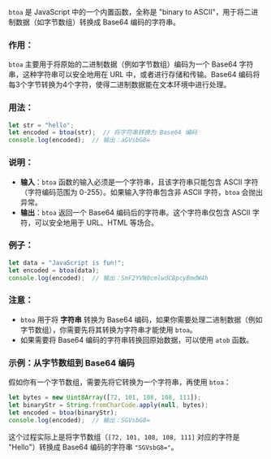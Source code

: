 `btoa` 是 JavaScript 中的一个内置函数，全称是 "binary to ASCII"，用于将二进制数据（如字节数组）转换成 Base64 编码的字符串。

### 作用：
`btoa` 主要用于将原始的二进制数据（例如字节数组）编码为一个 Base64 字符串，这种字符串可以安全地用在 URL 中，或者进行存储和传输。Base64 编码将每3个字节转换为4个字符，使得二进制数据能在文本环境中进行处理。

### 用法：
```javascript
let str = "hello";
let encoded = btoa(str);  // 将字符串转换为 Base64 编码
console.log(encoded);  // 输出：aGVsbG8=
```

### 说明：
- **输入**：`btoa` 函数的输入必须是一个字符串，且该字符串只能包含 ASCII 字符（字符编码范围为 0-255）。如果输入字符串包含非 ASCII 字符，`btoa` 会抛出异常。
- **输出**：`btoa` 返回一个 Base64 编码后的字符串。这个字符串仅包含 ASCII 字符，可以安全地用于 URL、HTML 等场合。

### 例子：
```javascript
let data = "JavaScript is fun!";
let encoded = btoa(data);
console.log(encoded);  // 输出：SmF2YVN0cmlwdCBpcyBmdW4h
```

### 注意：
- `btoa` 用于将 **字符串** 转换为 Base64 编码，如果你需要处理二进制数据（例如字节数组），你需要先将其转换为字符串才能使用 `btoa`。
- 如果需要将 Base64 编码的字符串转换回原始数据，可以使用 `atob` 函数。

### 示例：从字节数组到 Base64 编码
假如你有一个字节数组，需要先将它转换为一个字符串，再使用 `btoa`：
```javascript
let bytes = new Uint8Array([72, 101, 108, 108, 111]);
let binaryStr = String.fromCharCode.apply(null, bytes);
let encoded = btoa(binaryStr);
console.log(encoded);  // 输出：SGVsbG8=
```

这个过程实际上是将字节数组（`[72, 101, 108, 108, 111]` 对应的字符是 "Hello"）转换成 Base64 编码的字符串 `"SGVsbG8="`。